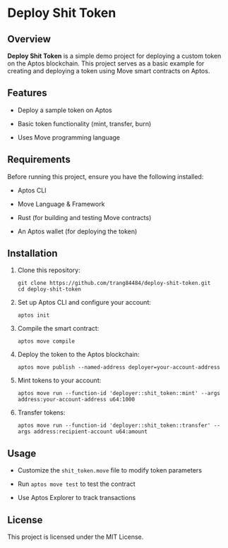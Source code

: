 
# Deploy Shit Token

## Overview

**Deploy Shit Token** is a simple demo project for deploying a custom token on the Aptos blockchain. This project serves as a basic example for creating and deploying a token using Move smart contracts on Aptos.

## Features

-   Deploy a sample token on Aptos
    
-   Basic token functionality (mint, transfer, burn)
    
-   Uses Move programming language
    

## Requirements

Before running this project, ensure you have the following installed:

-   Aptos CLI
    
-   Move Language & Framework
    
-   Rust (for building and testing Move contracts)
    
-   An Aptos wallet (for deploying the token)
    

## Installation

1.  Clone this repository:
    
    ```
    git clone https://github.com/trang84484/deploy-shit-token.git
    cd deploy-shit-token
    ```
    
2.  Set up Aptos CLI and configure your account:
    
    ```
    aptos init
    ```
    
3.  Compile the smart contract:
    
    ```
    aptos move compile
    ```
    
4.  Deploy the token to the Aptos blockchain:
    
    ```
    aptos move publish --named-address deployer=your-account-address
    ```
    
5.  Mint tokens to your account:
    
    ```
    aptos move run --function-id 'deployer::shit_token::mint' --args address:your-account-address u64:1000
    ```
    
6.  Transfer tokens:
    
    ```
    aptos move run --function-id 'deployer::shit_token::transfer' --args address:recipient-account u64:amount
    ```
    

## Usage

-   Customize the `shit_token.move` file to modify token parameters
    
-   Run `aptos move test` to test the contract
    
-   Use Aptos Explorer to track transactions
    

## License

This project is licensed under the MIT License.
